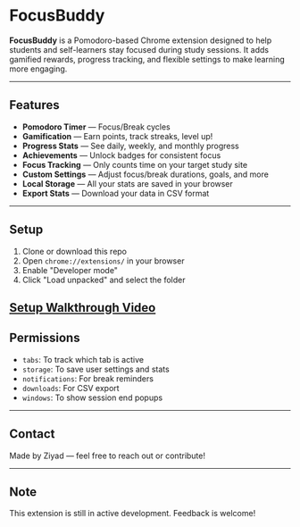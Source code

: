 # FocusBuddy

**FocusBuddy** is a Pomodoro-based Chrome extension designed to help students and self-learners stay focused during study sessions. It adds gamified rewards, progress tracking, and flexible settings to make learning more engaging.

---

## Features

- **Pomodoro Timer** — Focus/Break cycles
- **Gamification** — Earn points, track streaks, level up!
- **Progress Stats** — See daily, weekly, and monthly progress
- **Achievements** — Unlock badges for consistent focus
- **Focus Tracking** — Only counts time on your target study site
- **Custom Settings** — Adjust focus/break durations, goals, and more
- **Local Storage** — All your stats are saved in your browser
- **Export Stats** — Download your data in CSV format

---

## Setup

1. Clone or download this repo
2. Open `chrome://extensions/` in your browser
3. Enable "Developer mode"
4. Click "Load unpacked" and select the folder

[**Setup Walkthrough Video**](https://jmp.sh/s/ADpsEolMSxaDup2CEgpJ)
---

## Permissions

- `tabs`: To track which tab is active
- `storage`: To save user settings and stats
- `notifications`: For break reminders
- `downloads`: For CSV export
- `windows`: To show session end popups

---


## Contact

Made by Ziyad — feel free to reach out or contribute!

---

## Note

This extension is still in active development. Feedback is welcome!
